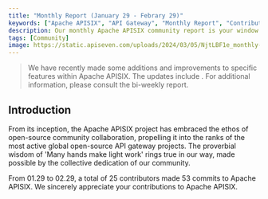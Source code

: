 ```yaml
---
title: "Monthly Report (January 29 - Febrary 29)"
keywords: ["Apache APISIX", "API Gateway", "Monthly Report", "Contributor"]
description: Our monthly Apache APISIX community report is your window into the project's weekly developments. It is a tool to facilitate your seamless integration into the Apache APISIX community, ensuring that you stay well-informed and actively involved.
tags: [Community]
image: https://static.apiseven.com/uploads/2024/03/05/NjtLBF1e_monthly-02-en.png
---
```


> We have recently made some additions and improvements to specific features within Apache APISIX. The updates include . For additional information, please consult the bi-weekly report.
<!--truncate-->
## Introduction

From its inception, the Apache APISIX project has embraced the ethos of open-source community collaboration, propelling it into the ranks of the most active global open-source API gateway projects. The proverbial wisdom of 'Many hands make light work' rings true in our way, made possible by the collective dedication of our community.

From 01.29 to 02.29, a total of 25 contributors made 53 commits to Apache APISIX. We sincerely appreciate your contributions to Apache APISIX.

